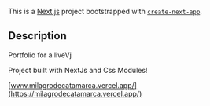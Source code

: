 This is a [Next.js](https://nextjs.org/) project bootstrapped with [`create-next-app`](https://github.com/vercel/next.js/tree/canary/packages/create-next-app).

## Description

Portfolio for a liveVj

Project built with NextJs and Css Modules!

[www.milagrodecatamarca.vercel.app/](https://milagrodecatamarca.vercel.app/)
